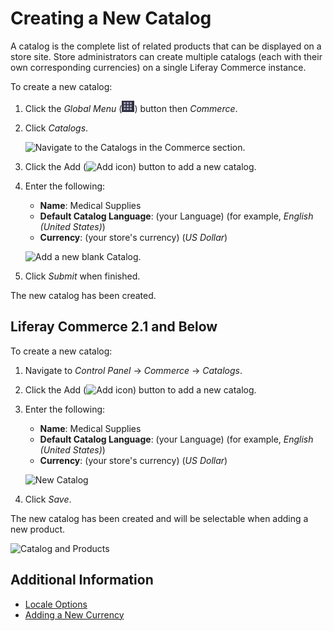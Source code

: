 # Creating a New Catalog

A catalog is the complete list of related products that can be displayed on a store site. Store administrators can create multiple catalogs (each with their own corresponding currencies) on a single Liferay Commerce instance.

To create a new catalog:

1. Click the _Global Menu_ (![Applications Menu icon](../../images/icon-applications-menu.png)) button then _Commerce_.
1. Click _Catalogs_.

    ![Navigate to the Catalogs in the Commerce section.](./creating-a-new-catalog/images/03.png)

1. Click the Add (![Add icon](../../images/icon-add.png)) button to add a new catalog.
1. Enter the following:

    * **Name**: Medical Supplies
    * **Default Catalog Language**: (your Language) (for example, _English (United States)_)
    * **Currency**: (your store's currency) (_US Dollar_)

    ![Add a new blank Catalog.](./creating-a-new-catalog/images/04.png)

1. Click _Submit_ when finished.

The new catalog has been created.

## Liferay Commerce 2.1 and Below

To create a new catalog:

1. Navigate to _Control Panel_ → _Commerce_ → _Catalogs_.
1. Click the Add (![Add icon](../../images/icon-add.png)) button to add a new catalog.
1. Enter the following:

    * **Name**: Medical Supplies
    * **Default Catalog Language**: (your Language) (for example, _English (United States)_)
    * **Currency**: (your store's currency) (_US Dollar_)

    ![New Catalog](./creating-a-new-catalog/images/01.png)

1. Click _Save_.

The new catalog has been created and will be selectable when adding a new product.

![Catalog and Products](./creating-a-new-catalog/images/02.png)

## Additional Information

* [Locale Options](../../store-administration/locale-options.md)
* [Adding a New Currency](../../store-administration/currencies/adding-a-new-currency.md)
